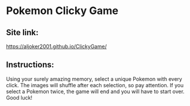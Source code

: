 # Pokemon Clicky Game

## Site link:
https://aljoker2001.github.io/ClickyGame/

## Instructions:
Using your surely amazing memory, select a unique Pokemon with every click.  The images will shuffle after each selection, so pay attention.  If you select a Pokemon twice, the game will end and you will have to start over.  Good luck!

